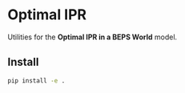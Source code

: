 # Optimal IPR

Utilities for the **Optimal IPR in a BEPS World** model.

## Install
```bash
pip install -e .
